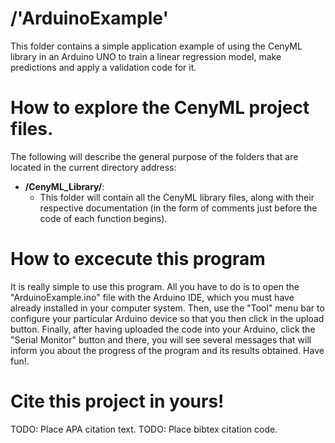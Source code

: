 # /'ArduinoExample'
This folder contains a simple application example of using the CenyML library in an Arduino UNO to train a linear regression model, make predictions and apply a validation code for it.

# How to explore the CenyML project files.
The following will describe the general purpose of the folders that are located in the current directory address:

- **/CenyML_Library/**:
    - This folder will contain all the CenyML library files, along with their respective documentation (in the form of comments just before the code of each function begins).

# How to excecute this program
It is really simple to use this program. All you have to do is to open the "ArduinoExample.ino" file with the Arduino IDE, which you must have already installed in your computer system. Then, use the "Tool" menu bar to configure your particular Arduino device so that you then click in the upload button. Finally, after having uploaded the code into your Arduino, click the "Serial Monitor" button and there, you will see several messages that will inform you about the progress of the program and its results obtained. Have fun!.

# Cite this project in yours!
TODO: Place APA citation text.
TODO: Place bibtex citation code.
